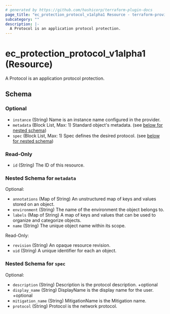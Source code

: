 ```yaml
---
# generated by https://github.com/hashicorp/terraform-plugin-docs
page_title: "ec_protection_protocol_v1alpha1 Resource - terraform-provider-ec"
subcategory: ""
description: |-
  A Protocol is an application protocol protection.
---
```


# ec_protection_protocol_v1alpha1 (Resource)

A Protocol is an application protocol protection.



<!-- schema generated by tfplugindocs -->
## Schema

### Optional

- `instance` (String) Name is an instance name configured in the provider.
- `metadata` (Block List, Max: 1) Standard object's metadata. (see [below for nested schema](#nestedblock--metadata))
- `spec` (Block List, Max: 1) Spec defines the desired protocol. (see [below for nested schema](#nestedblock--spec))

### Read-Only

- `id` (String) The ID of this resource.

<a id="nestedblock--metadata"></a>
### Nested Schema for `metadata`

Optional:

- `annotations` (Map of String) An unstructured map of keys and values stored on an object.
- `environment` (String) The name of the environment the object belongs to.
- `labels` (Map of String) A map of keys and values that can be used to organize and categorize objects.
- `name` (String) The unique object name within its scope.

Read-Only:

- `revision` (String) An opaque resource revision.
- `uid` (String) A unique identifier for each an object.


<a id="nestedblock--spec"></a>
### Nested Schema for `spec`

Optional:

- `description` (String) Description is the protocol description. +optional
- `display_name` (String) DisplayName is the display name for the user. +optional
- `mitigation_name` (String) MitigationName is the Mitigation name.
- `protocol` (String) Protocol is the network protocol.
